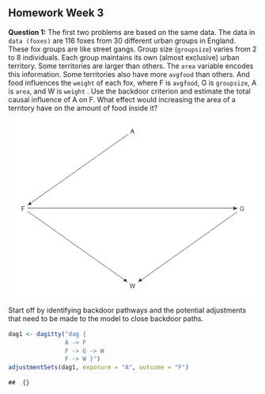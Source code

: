 
## Homework Week 3

**Question 1:** The first two problems are based on the same data. The
data in `data (foxes)` are 116 foxes from 30 different urban groups in
England. These fox groups are like street gangs. Group size
(`groupsize`) varies from 2 to 8 individuals. Each group maintains its
own (almost exclusive) urban territory. Some territories are larger than
others. The `area` variable encodes this information. Some territories
also have more `avgfood` than others. And food influences the `weight`
of each fox, where F is `avgfood`, G is `groupsize`, A is `area`, and W
is `weight` . Use the backdoor criterion and estimate the total causal
influence of A on F. What effect would increasing the area of a
territory have on the amount of food inside it?

![](week-03_Bella_files/figure-gfm/draw-dag-1.png)<!-- -->

Start off by identifying backdoor pathways and the potential adjustments
that need to be made to the model to close backdoor paths.

``` r
dag1 <- dagitty("dag {
                A -> F 
                F -> G -> W 
                F -> W }")
adjustmentSets(dag1, exposure = "A", outcome = "F")
```

    ##  {}
